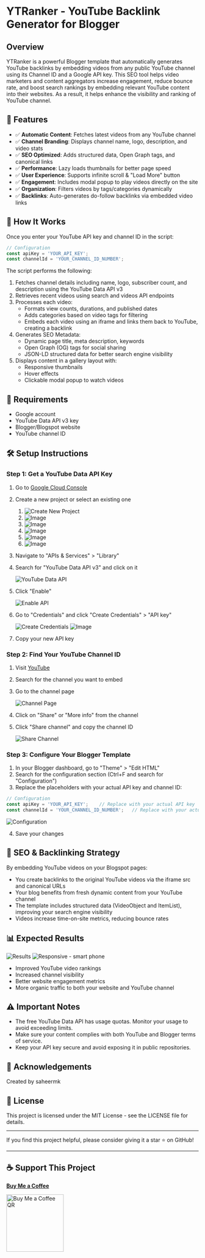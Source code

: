 # YTRanker - YouTube Backlink Generator for Blogger
   
## Overview

YTRanker is a powerful Blogger template that automatically generates YouTube backlinks by embedding videos from any public YouTube channel using its Channel ID and a Google API key. This SEO tool helps video marketers and content aggregators increase engagement, reduce bounce rate, and boost search rankings by embedding relevant YouTube content into their websites. As a result, it helps enhance the visibility and ranking of YouTube channel.

## 🚀 Features

- ✅ **Automatic Content**: Fetches latest videos from any YouTube channel
- ✅ **Channel Branding**: Displays channel name, logo, description, and video stats
- ✅ **SEO Optimized**: Adds structured data, Open Graph tags, and canonical links
- ✅ **Performance**: Lazy loads thumbnails for better page speed
- ✅ **User Experience**: Supports infinite scroll & "Load More" button
- ✅ **Engagement**: Includes modal popup to play videos directly on the site
- ✅ **Organization**: Filters videos by tags/categories dynamically
- ✅ **Backlinks**: Auto-generates do-follow backlinks via embedded video links

## 🔧 How It Works

Once you enter your YouTube API key and channel ID in the script:

```javascript
// Configuration
const apiKey = 'YOUR_API_KEY';
const channelId = 'YOUR_CHANNEL_ID_NUMBER';
```

The script performs the following:

1. Fetches channel details including name, logo, subscriber count, and description using the YouTube Data API v3
2. Retrieves recent videos using search and videos API endpoints
3. Processes each video:
   - Formats view counts, durations, and published dates
   - Adds categories based on video tags for filtering
   - Embeds each video using an iframe and links them back to YouTube, creating a backlink
4. Generates SEO Metadata:
   - Dynamic page title, meta description, keywords
   - Open Graph (OG) tags for social sharing
   - JSON-LD structured data for better search engine visibility
5. Displays content in a gallery layout with:
   - Responsive thumbnails
   - Hover effects
   - Clickable modal popup to watch videos

## 📌 Requirements

- Google account
- YouTube Data API v3 key
- Blogger/Blogspot website
- YouTube channel ID

## 🛠️ Setup Instructions

### Step 1: Get a YouTube Data API Key

1. Go to [Google Cloud Console](https://console.cloud.google.com/)
2. Create a new project or select an existing one
   
   1. ![Create New Project](https://github.com/user-attachments/assets/89a5cbe2-e7ec-4b07-90b3-119df471f9f4)
   2. ![Image](https://github.com/user-attachments/assets/3996a1ba-c5ec-4e3c-967c-37eb9a5d6762)
   3. ![Image](https://github.com/user-attachments/assets/01d7408e-4c9d-41ed-9c23-385f6f89f051)
   4. ![Image](https://github.com/user-attachments/assets/8a3e68ef-bf51-49c9-b753-26090f0ae4f4)
   5. ![Image](https://github.com/user-attachments/assets/ebdccd08-3be7-4c1a-abe8-45a1f64809e1)
   6. ![Image](https://github.com/user-attachments/assets/78036bdb-db88-4dd8-8a40-f3ad78fb20c3)


3. Navigate to "APIs & Services" > "Library"
4. Search for "YouTube Data API v3" and click on it
   
   ![YouTube Data API](https://github.com/user-attachments/assets/75173a40-f0e3-4d37-a856-5234a36f062e)

5. Click "Enable"
   
   ![Enable API](https://github.com/user-attachments/assets/99b228c5-750b-4e34-9a33-7e1cdfb7b853)

6. Go to "Credentials" and click "Create Credentials" > "API key"
   
   ![Create Credentials](https://github.com/user-attachments/assets/93e58848-7979-4a46-a5fc-fbc6ff86be48)
   ![Image](https://github.com/user-attachments/assets/5168bad0-ade6-45eb-8cc0-614ce85cca2a)


7. Copy your new API key

### Step 2: Find Your YouTube Channel ID

1. Visit [YouTube](https://www.youtube.com/)
2. Search for the channel you want to embed
3. Go to the channel page
   
   ![Channel Page](https://github.com/user-attachments/assets/3d210e4b-2b99-4ae5-9978-d72ef17b753c)

4. Click on "Share" or "More info" from the channel
5. Click "Share channel" and copy the channel ID
   
   ![Share Channel](https://github.com/user-attachments/assets/8e0fe184-3f8d-4f5b-a692-dc01204be5f4)

### Step 3: Configure Your Blogger Template

1. In your Blogger dashboard, go to "Theme" > "Edit HTML"
2. Search for the configuration section (Ctrl+F and search for "Configuration")
3. Replace the placeholders with your actual API key and channel ID:

```javascript
// Configuration
const apiKey = 'YOUR_API_KEY';    // Replace with your actual API key
const channelId = 'YOUR_CHANNEL_ID_NUMBER';   // Replace with your actual channel ID
```

![Configuration](https://github.com/user-attachments/assets/e2180912-0ca5-4321-81b6-82a90cce51cb)

4. Save your changes

## 🧠 SEO & Backlinking Strategy

By embedding YouTube videos on your Blogspot pages:

- You create backlinks to the original YouTube videos via the iframe src and canonical URLs
- Your blog benefits from fresh dynamic content from your YouTube channel
- The template includes structured data (VideoObject and ItemList), improving your search engine visibility
- Videos increase time-on-site metrics, reducing bounce rates

## 📊 Expected Results


![Results](https://github.com/user-attachments/assets/b7ca0d21-c2c8-4677-9eca-d5790f83f52c)
![Responsive - smart phone](https://github.com/user-attachments/assets/32ef6ecc-73c0-43ea-8f78-e7d1a9e86935)


- Improved YouTube video rankings
- Increased channel visibility
- Better website engagement metrics
- More organic traffic to both your website and YouTube channel

## ⚠️ Important Notes

- The free YouTube Data API has usage quotas. Monitor your usage to avoid exceeding limits.
- Make sure your content complies with both YouTube and Blogger terms of service.
- Keep your API key secure and avoid exposing it in public repositories.

## 🙏 Acknowledgements

Created by saheermk

## 📄 License

This project is licensed under the MIT License - see the LICENSE file for details.

---

If you find this project helpful, please consider giving it a star ⭐ on GitHub!

---

## ☕ Support This Project

[**Buy Me a Coffee**](https://buymeacoffee.com/saheermk)

<a href="https://buymeacoffee.com/saheermk/"><img src="https://github.com/user-attachments/assets/c22c58cc-8ae2-4c35-bc41-4c6e8ffe99fc" alt="Buy Me a Coffee QR" width="150"/></a>

